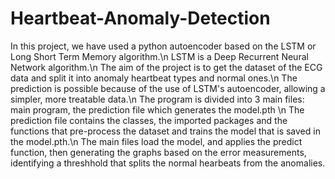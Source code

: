 # Heartbeat-Anomaly-Detection
In this project, we have used a python autoencoder based on the LSTM or Long Short Term Memory algorithm.\n
LSTM is a Deep Recurrent Neural Network algorithm.\n
The aim of the project is to get the dataset of the ECG data and split it into anomaly heartbeat types and normal ones.\n
The prediction is possible because of the use of LSTM's autoencoder, allowing a simpler, more treatable data.\n
The program is divided into 3 main files: main program, the prediction file which generates the model.pth \n
The prediction file contains the classes, the imported packages and the functions that pre-process the dataset and trains the model that is saved in the model.pth.\n
The main files load the model, and applies the predict function, then generating the graphs based on the error measurements, identifying a threshhold that splits the normal hearbeats from the anomalies.
